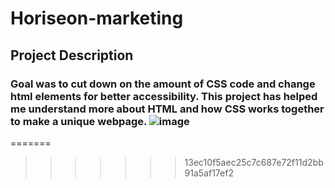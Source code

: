 # Horiseon-marketing

## Project Description 

 ### Goal was to cut down on the amount of CSS code and change html elements for better accessibility. This project has helped me understand more about HTML and how CSS works together to make a unique webpage. ![image](https://github.com/Schultzy1405/Horiseon-marketing/assets/156715689/1aa7930c-4d22-4f0b-a38d-4277c6953611) 

 
=======
>>>>>>> 13ec10f5aec25c7c687e72f11d2bb91a5af17ef2
